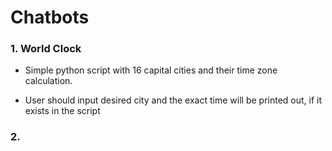 # Chatbots

### 1. World Clock

 - Simple python script with 16 capital cities and their time zone calculation.

 - User should input desired city and the exact time will be printed out, if it exists in the script

### 2. 